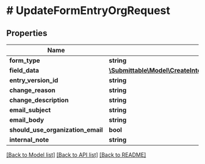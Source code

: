 # # UpdateFormEntryOrgRequest

## Properties

Name | Type | Description | Notes
------------ | ------------- | ------------- | -------------
**form_type** | **string** |  |
**field_data** | [**\Submittable\Model\CreateInternalFormEntryRequestFieldDataInner[]**](CreateInternalFormEntryRequestFieldDataInner.md) |  |
**entry_version_id** | **string** |  |
**change_reason** | **string** |  |
**change_description** | **string** |  | [optional]
**email_subject** | **string** |  | [optional]
**email_body** | **string** |  | [optional]
**should_use_organization_email** | **bool** |  | [optional]
**internal_note** | **string** |  | [optional]

[[Back to Model list]](../../README.md#models) [[Back to API list]](../../README.md#endpoints) [[Back to README]](../../README.md)
